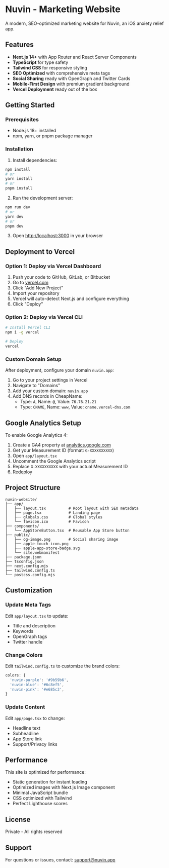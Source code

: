 # Nuvin - Marketing Website

A modern, SEO-optimized marketing website for Nuvin, an iOS anxiety relief app.

## Features

- **Next.js 14+** with App Router and React Server Components
- **TypeScript** for type safety
- **Tailwind CSS** for responsive styling
- **SEO Optimized** with comprehensive meta tags
- **Social Sharing** ready with OpenGraph and Twitter Cards
- **Mobile-First Design** with premium gradient background
- **Vercel Deployment** ready out of the box

## Getting Started

### Prerequisites

- Node.js 18+ installed
- npm, yarn, or pnpm package manager

### Installation

1. Install dependencies:

```bash
npm install
# or
yarn install
# or
pnpm install
```

2. Run the development server:

```bash
npm run dev
# or
yarn dev
# or
pnpm dev
```

3. Open [http://localhost:3000](http://localhost:3000) in your browser

## Deployment to Vercel

### Option 1: Deploy via Vercel Dashboard

1. Push your code to GitHub, GitLab, or Bitbucket
2. Go to [vercel.com](https://vercel.com)
3. Click "Add New Project"
4. Import your repository
5. Vercel will auto-detect Next.js and configure everything
6. Click "Deploy"

### Option 2: Deploy via Vercel CLI

```bash
# Install Vercel CLI
npm i -g vercel

# Deploy
vercel
```

### Custom Domain Setup

After deployment, configure your domain `nuvin.app`:

1. Go to your project settings in Vercel
2. Navigate to "Domains"
3. Add your custom domain: `nuvin.app`
4. Add DNS records in CheapName:
   - Type: `A`, Name: `@`, Value: `76.76.21.21`
   - Type: `CNAME`, Name: `www`, Value: `cname.vercel-dns.com`

## Google Analytics Setup

To enable Google Analytics 4:

1. Create a GA4 property at [analytics.google.com](https://analytics.google.com)
2. Get your Measurement ID (format: `G-XXXXXXXXXX`)
3. Open `app/layout.tsx`
4. Uncomment the Google Analytics script
5. Replace `G-XXXXXXXXXX` with your actual Measurement ID
6. Redeploy

## Project Structure

```
nuvin-website/
├── app/
│   ├── layout.tsx          # Root layout with SEO metadata
│   ├── page.tsx            # Landing page
│   ├── globals.css         # Global styles
│   └── favicon.ico         # Favicon
├── components/
│   └── AppStoreButton.tsx  # Reusable App Store button
├── public/
│   ├── og-image.png        # Social sharing image
│   ├── apple-touch-icon.png
│   ├── apple-app-store-badge.svg
│   └── site.webmanifest
├── package.json
├── tsconfig.json
├── next.config.mjs
├── tailwind.config.ts
└── postcss.config.mjs
```

## Customization

### Update Meta Tags

Edit `app/layout.tsx` to update:
- Title and description
- Keywords
- OpenGraph tags
- Twitter handle

### Change Colors

Edit `tailwind.config.ts` to customize the brand colors:
```typescript
colors: {
  'nuvin-purple': '#9b59b6',
  'nuvin-blue': '#6c8ef5',
  'nuvin-pink': '#e685c3',
}
```

### Update Content

Edit `app/page.tsx` to change:
- Headline text
- Subheadline
- App Store link
- Support/Privacy links

## Performance

This site is optimized for performance:
- Static generation for instant loading
- Optimized images with Next.js Image component
- Minimal JavaScript bundle
- CSS optimized with Tailwind
- Perfect Lighthouse scores

## License

Private - All rights reserved

## Support

For questions or issues, contact: support@nuvin.app
